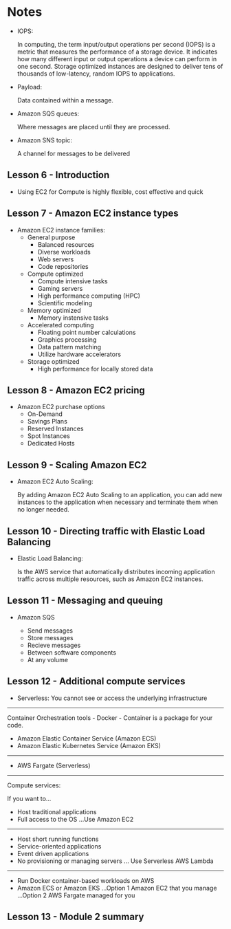 # Notes

- IOPS:

  In computing, the term input/output operations per second (IOPS) is a metric that measures the performance of a storage device. It indicates how many different input or output operations a device can perform in one second. Storage optimized instances are designed to deliver tens of thousands of low-latency, random IOPS to applications.

- Payload:

  Data contained within a message.

- Amazon SQS queues:

  Where messages are placed until they are processed.

- Amazon SNS topic:

  A channel for messages to be delivered

## Lesson 6 - Introduction

- Using EC2 for Compute is highly flexible, cost effective and quick

## Lesson 7 - Amazon EC2 instance types

- Amazon EC2 instance families:
  - General purpose
    - Balanced resources
    - Diverse workloads
    - Web servers
    - Code repositories
  - Compute optimized
    - Compute intensive tasks
    - Gaming servers
    - High performance computing (HPC)
    - Scientific modeling
  - Memory optimized
    - Memory instensive tasks
  - Accelerated computing
    - Floating point number calculations
    - Graphics processing
    - Data pattern matching
    - Utilize hardware accelerators
  - Storage optimized
    - High performance for locally stored data

## Lesson 8 - Amazon EC2 pricing

- Amazon EC2 purchase options
  - On-Demand
  - Savings Plans
  - Reserved Instances
  - Spot Instances
  - Dedicated Hosts

## Lesson 9 - Scaling Amazon EC2

- Amazon EC2 Auto Scaling:

  By adding Amazon EC2 Auto Scaling to an application, you can add new instances to the application when necessary and terminate them when no longer needed.

## Lesson 10 - Directing traffic with Elastic Load Balancing

- Elastic Load Balancing:

  Is the AWS service that automatically distributes incoming application traffic across multiple resources, such as Amazon EC2 instances.

## Lesson 11 - Messaging and queuing

- Amazon SQS

  - Send messages
  - Store messages
  - Recieve messages
  - Between software components
  - At any volume

## Lesson 12 - Additional compute services

- Serverless: You cannot see or access the underlying infrastructure

---

Container Orchestration tools - Docker - Container is a package for your code.

- Amazon Elastic Container Service (Amazon ECS)
- Amazon Elastic Kubernetes Service (Amazon EKS)

---

- AWS Fargate (Serverless)

---

Compute services:

If you want to...

- Host traditional applications
- Full access to the OS
  ...Use Amazon EC2

---

- Host short running functions
- Service-oriented applications
- Event driven applications
- No provisioning or managing servers
  ... Use Serverless AWS Lambda

---

- Run Docker container-based workloads on AWS
- Amazon ECS or Amazon EKS
  ...Option 1 Amazon EC2 that you manage
  ...Option 2 AWS Fargate managed for you

## Lesson 13 - Module 2 summary
